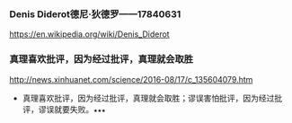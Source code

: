 ### Denis Diderot德尼·狄德罗——17840631
https://en.wikipedia.org/wiki/Denis_Diderot

### 真理喜欢批评，因为经过批评，真理就会取胜
http://news.xinhuanet.com/science/2016-08/17/c_135604079.htm
* 真理喜欢批评，因为经过批评，真理就会取胜；谬误害怕批评，因为经过批评，谬误就要失败。`★★★`
